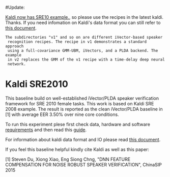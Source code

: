 #Update:

[Kaldi now has SRE10 example.](https://github.com/kaldi-asr/kaldi/tree/master/egs/sre10), so please use the recipes in the latest kaldi. Thanks. If you need infomation on Kaldi's data format you can still refer to [this document](doc/help_kaldi.md).


~~~
The subdirectories "v1" and so on are different iVector-based speaker 
 recognition recipes. The recipe in v1 demonstrates a standard approach 
 using a full-covariance GMM-UBM, iVectors, and a PLDA backend. The example 
 in v2 replaces the GMM of the v1 recipe with a time-delay deep neural 
 network.
~~~


# Kaldi SRE2010 

This baseline build on well-established iVector/PLDA speaker verification framework for SRE 2010 female tasks. This work is based on Kaldi SRE 2008 example. The result is reported as the clean iVector/PLDA baseline in [1] with average EER 3.50% over nine core conditions.


To run this experiment plese first check data, hardware and software [requirements](doc/help_sre2010.md) and then read this [guide](SRE2010). 

For information about kaldi data format and IO please read [this document](doc/help_kaldi.md).




If you feel this baseline helpful kindly cite Kaldi as well as this paper:

[1] Steven Du, Xiong Xiao, Eng Siong Chng, "DNN FEATURE COMPENSATION FOR NOISE ROBUST SPEAKER VERIFICATION", ChinaSIP 2015


